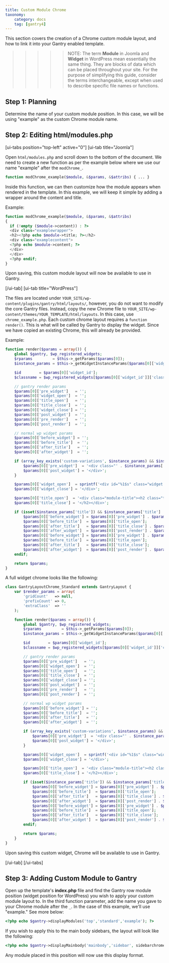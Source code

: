 ```yaml
---
title: Custom Module Chrome
taxonomy:
    category: docs
    tag: [gantry4]
---
```


This section covers the creation of a Chrome custom module layout, and how to link it into your Gantry enabled template.

>>>>> NOTE: The term **Module** in Joomla and **Widget** in WordPress mean essentially the same thing. They are blocks of data which can be placed throughout your site. For the purpose of simplifying this guide, consider the terms interchangeable, except when used to describe specific file names or functions.

Step 1: Planning
----------------

Determine the name of your custom module position. In this case, we will be using "example" as the custom Chrome module name.

Step 2: Editing html/modules.php
--------------------------------

[ui-tabs position="top-left" active="0"]
[ui-tab title="Joomla"]

Open `html/modules.php` and scroll down to the bottom of the document. We need to create a new function as per the example below where we use our name "example" after the `modChrome_`.

```php
function modChrome_example($module, &$params, &$attribs) { ... }
```

Inside this function, we can then customize how the module appears when rendered in the template. In this example, we will keep it simple by adding a wrapper around the content and title.

Example:

```php
function modChrome_example($module, &$params, &$attribs)
{
  if (!empty ($module->content)) : ?>
  <div class="examplewrapper">
  <h2><?php echo $module->title; ?></h2>
  <div class="examplecontent">
  <?php echo $module->content; ?>
  </div>
  </div>
  <?php endif;
}
```

Upon saving, this custom module layout will now be available to use in Gantry.

[/ui-tab]
[ui-tab title="WordPress"]

The files are located under `YOUR_SITE/wp-content/plugins/gantry/html/layouts/`, however, you do not want to modify the core Gantry files. Instead, copy the new Chrome file to `YOUR_SITE/wp-content/themes/YOUR_TEMPLATE/html/layouts`. In this case, use `chrome_example.php`. Each custom chrome layout requires a `function render()`. This is what will be called by Gantry to display the widget. Since we have copied an existing Chrome, this will already be provided.

Example:

```php
function render($params = array()) {
    global $gantry, $wp_registered_widgets;
    $rparams         = $this->_getParams($params[0]);
    $instance_params = $this->_getWidgetInstanceParams($params[0]['widget_id']);

    $id        = $params[0]['widget_id'];
    $classname = $wp_registered_widgets[$params[0]['widget_id']]['classname'];

    // gantry render params
    $params[0]['pre_widget']   = '';
    $params[0]['widget_open']  = '';
    $params[0]['title_open']   = '';
    $params[0]['title_close']  = '';
    $params[0]['widget_close'] = '';
    $params[0]['post_widget']  = '';
    $params[0]['pre_render']   = '';
    $params[0]['post_render']  = '';

    // normal wp widget params
    $params[0]['before_widget'] = '';
    $params[0]['before_title']  = '';
    $params[0]['after_title']   = '';
    $params[0]['after_widget']  = '';

    if (array_key_exists('custom-variations', $instance_params) && $instance_params['custom-variations'] != '') {
        $params[0]['pre_widget']  = '<div class="' . $instance_params['custom-variations'] . '">';
        $params[0]['post_widget'] = '</div>';
    }

    $params[0]['widget_open']  = sprintf('<div id="%1$s" class="widget %2$s rt-block">', $id, $classname);
    $params[0]['widget_close'] = '</div>';

    $params[0]['title_open']  = '<div class="module-title"><h2 class="title">';
    $params[0]['title_close'] = '</h2></div>';

    if (isset($instance_params['title']) && $instance_params['title'] != '') :
        $params[0]['before_widget'] = $params[0]['pre_widget'] . $params[0]['widget_open'];
        $params[0]['before_title']  = $params[0]['title_open'];
        $params[0]['after_title']   = $params[0]['title_close'] . $params[0]['pre_render'];
        $params[0]['after_widget']  = $params[0]['post_render'] . $params[0]['widget_close'] . $params[0]['post_widget']; else :
        $params[0]['before_widget'] = $params[0]['pre_widget'] . $params[0]['widget_open'] . $params[0]['pre_render'];
        $params[0]['before_title']  = $params[0]['title_open'];
        $params[0]['after_title']   = $params[0]['title_close'];
        $params[0]['after_widget']  = $params[0]['post_render'] . $params[0]['widget_close'] . $params[0]['post_widget'];
    endif;

    return $params;
}
```

A full widget chrome looks like the following: 

```php
class GantryLayoutChrome_Standard extends GantryLayout {
    var $render_params = array(
        'gridCount'   => null,
        'prefixCount' => 0,
        'extraClass'  => ''
    );

    function render($params = array()) {
        global $gantry, $wp_registered_widgets;
        $rparams         = $this->_getParams($params[0]);
        $instance_params = $this->_getWidgetInstanceParams($params[0]['widget_id']);

        $id        = $params[0]['widget_id'];
        $classname = $wp_registered_widgets[$params[0]['widget_id']]['classname'];

        // gantry render params
        $params[0]['pre_widget']   = '';
        $params[0]['widget_open']  = '';
        $params[0]['title_open']   = '';
        $params[0]['title_close']  = '';
        $params[0]['widget_close'] = '';
        $params[0]['post_widget']  = '';
        $params[0]['pre_render']   = '';
        $params[0]['post_render']  = '';

        // normal wp widget params
        $params[0]['before_widget'] = '';
        $params[0]['before_title']  = '';
        $params[0]['after_title']   = '';
        $params[0]['after_widget']  = '';

        if (array_key_exists('custom-variations', $instance_params) && $instance_params['custom-variations'] != '') {
            $params[0]['pre_widget']  = '<div class="' . $instance_params['custom-variations'] . '">';
            $params[0]['post_widget'] = '</div>';
        }

        $params[0]['widget_open']  = sprintf('<div id="%1$s" class="widget %2$s rt-block">', $id, $classname);
        $params[0]['widget_close'] = '</div>';

        $params[0]['title_open']  = '<div class="module-title"><h2 class="title">';
        $params[0]['title_close'] = '</h2></div>';

        if (isset($instance_params['title']) && $instance_params['title'] != '') :
            $params[0]['before_widget'] = $params[0]['pre_widget'] . $params[0]['widget_open'];
            $params[0]['before_title']  = $params[0]['title_open'];
            $params[0]['after_title']   = $params[0]['title_close'] . $params[0]['pre_render'];
            $params[0]['after_widget']  = $params[0]['post_render'] . $params[0]['widget_close'] . $params[0]['post_widget']; else :
            $params[0]['before_widget'] = $params[0]['pre_widget'] . $params[0]['widget_open'] . $params[0]['pre_render'];
            $params[0]['before_title']  = $params[0]['title_open'];
            $params[0]['after_title']   = $params[0]['title_close'];
            $params[0]['after_widget']  = $params[0]['post_render'] . $params[0]['widget_close'] . $params[0]['post_widget'];
        endif;

        return $params;
    }
}
```

Upon saving this custom widget, Chrome will be available to use in Gantry.

[/ui-tab]
[/ui-tabs]

Step 3: Adding Custom Module to Gantry
--------------------------------------

Open up the template's **index.php** file and find the Gantry row module position (widget position for WordPress) you wish to apply your custom module layout to. In the third function parameter, add the name you gave to your Chrome module after the `_`. In the case of this example, we'll use "example." See more below:

```php
<?php echo $gantry->displayModules('top','standard','example'); ?>
```

If you wish to apply this to the main body sidebars, the layout will look like the following:

```php
<?php echo $gantry->displayMainbody('mainbody','sidebar', sidebarchromelayout, contenttoplayoutname, contenttopchromename, contentbottomlayoutname, contentbottomchromename); ?>
```

Any module placed in this position will now use this display format.
